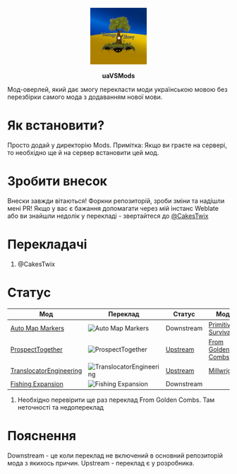 <p align="center">
  <img src="modicon.png" />
  <p align="center"><b>uaVSMods</b></p>
</p>


Мод-оверлей, який дає змогу перекласти моди українською мовою без перезбірки самого мода з додаванням нової мови.

# Як встановити?

Просто додай у директорію Mods.
Примітка: Якщо ви граєте на сервері, то необхідно ще й на сервер встановити цей мод.

# Зробити внесок

Внески завжди вітаються!
Форкни репозиторій, зроби зміни та надішли мені PR!
Якщо у вас є бажання допомагати через мій інстанс Weblate або ви знайшли недолік у перекладі - звертайтеся до [@CakesTwix](https://t.me/CakesTwix)

# Перекладачі

1. @CakesTwix

# Статус

| Мод | Переклад | Статус | Мод | Переклад | Статус |
|-----|--------|-----|--------|--------|--------|
| [Auto Map Markers](https://mods.vintagestory.at/show/mod/797) | ![Auto Map Markers](https://weblate.cakestwix.com/widgets/vintage-story-mods/uk/auto-map-markers/svg-badge.svg) | Downstream | [Primitive Survival](https://mods.vintagestory.at/show/mod/1238) | ![Primitive Survival](http://weblate.cakestwix.com/widgets/opensource/uk/primitive-survival/svg-badge.svg) | Downstream |
| [ProspectTogether](https://mods.vintagestory.at/show/mod/6932) | ![ProspectTogether](https://weblate.cakestwix.com/widgets/vintage-story-mods/uk/prospecttogether/svg-badge.svg) | [Upstream](https://github.com/Wooza/ProspectTogether/pull/2) | [From Golden Combs](https://mods.vintagestory.at/show/mod/1373) | ![From Golden Combs ](https://weblate.cakestwix.com/widgets/vintage-story-mods/uk/from-golden-combs/svg-badge.svg) | Downstream |
| [TranslocatorEngineering](https://mods.vintagestory.at/show/mod/600) | ![TranslocatorEngineering](https://weblate.cakestwix.com/widgets/vintage-story-mods/uk/translocatorengineeringredux/svg-badge.svg) | [Upstream](https://github.com/SpearAndFang/translocator-engineering-redux/pull/4) | [Millwright](https://mods.vintagestory.at/show/mod/7016) | ![Millwright](https://weblate.cakestwix.com/widgets/vintage-story-mods/uk/millwright/svg-badge.svg) | [Upstream](https://github.com/SpearAndFang/millwright/pull/2) |
| [Fishing Expansion](https://mods.vintagestory.at/show/mod/6700) | ![Fishing Expansion](https://weblate.cakestwix.com/widgets/vintage-story-mods/uk/fishing-expansion/svg-badge.svg) | Downstream |

1. Необхідно перевірити ще раз переклад From Golden Combs. Там неточності та недопереклад

# Пояснення

Downstream - це коли переклад не включений в основний репозиторій мода з якихось причин.
Upstream - переклад є у розробника.